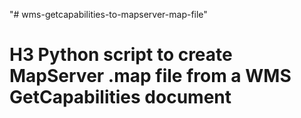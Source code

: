 "# wms-getcapabilities-to-mapserver-map-file" 

# H3 Python script to create MapServer .map file from a WMS GetCapabilities document
